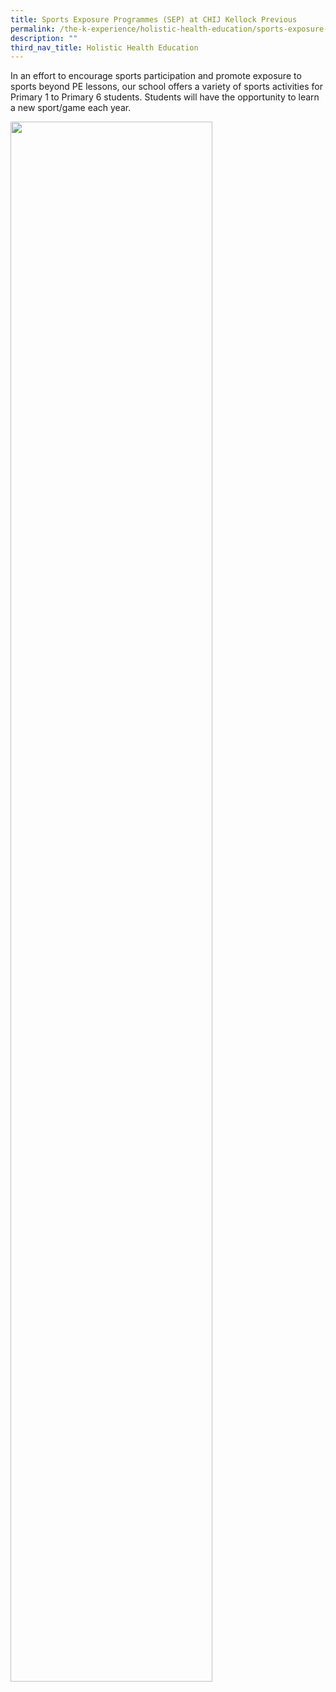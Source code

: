 ```yaml
---
title: Sports Exposure Programmes (SEP) at CHIJ Kellock Previous
permalink: /the-k-experience/holistic-health-education/sports-exposure-programmes-sep-at-chij-kellock/
description: ""
third_nav_title: Holistic Health Education
---
```


<p>In an effort to encourage sports participation and promote exposure to sports beyond PE lessons, our school offers a variety of sports activities for Primary 1 to Primary 6 students. Students will have the opportunity to learn a new sport/game each year.</p>
<img style="width: 80%;" src="/images/sep.png" />